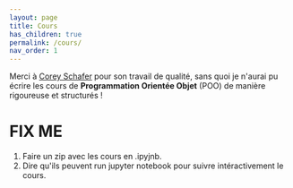 ```yaml
---
layout: page
title: Cours
has_children: true
permalink: /cours/
nav_order: 1
---
```


<link rel="icon" href="https://new-leaves.github.io/img/favicon/favicon.ico" type="image/x-icon" />

 
Merci à <a href="https://www.youtube.com/user/schafer5">Corey Schafer</a> pour son travail de qualité, sans quoi je n'aurai pu
écrire les cours de <b> Programmation Orientée Objet</b> (POO) de manière rigoureuse et structurés !


# **FIX ME**

1. Faire un zip avec les cours en .ipyjnb.
2. Dire qu'ils peuvent run jupyter notebook pour suivre intéractivement le cours.

